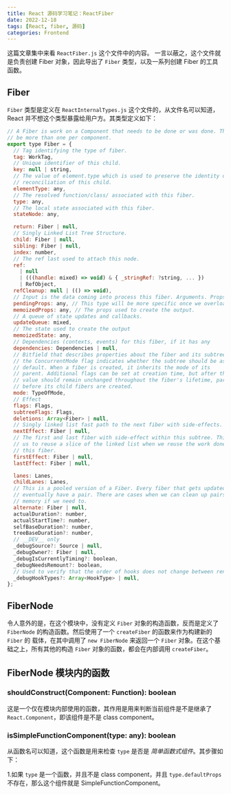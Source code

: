 ```yaml
---
title: React 源码学习笔记：ReactFiber
date: 2022-12-18
tags: [React, fiber, 源码]
categories: Frontend
---
```


这篇文章集中来看 `ReactFiber.js` 这个文件中的内容。
一言以蔽之，这个文件就是负责创建 Fiber 对象，因此导出了 `Fiber` 类型，以及一系列创建 Fiber 的工具函数。

<!--more-->

## Fiber

`Fiber` 类型是定义在 `ReactInternalTypes.js` 这个文件的，从文件名可以知道，React 并不想这个类型暴露给用户方。其类型定义如下：

```javascript
// A Fiber is work on a Component that needs to be done or was done. There can
// be more than one per component.
export type Fiber = {
  // Tag identifying the type of fiber.
  tag: WorkTag,
  // Unique identifier of this child.
  key: null | string,
  // The value of element.type which is used to preserve the identity during
  // reconciliation of this child.
  elementType: any,
  // The resolved function/class/ associated with this fiber.
  type: any,
  // The local state associated with this fiber.
  stateNode: any,

  return: Fiber | null,
  // Singly Linked List Tree Structure.
  child: Fiber | null,
  sibling: Fiber | null,
  index: number,
  // The ref last used to attach this node.
  ref:
    | null
    | (((handle: mixed) => void) & { _stringRef: ?string, ... })
    | RefObject,
  refCleanup: null | (() => void),
  // Input is the data coming into process this fiber. Arguments. Props.
  pendingProps: any, // This type will be more specific once we overload the tag.
  memoizedProps: any, // The props used to create the output.
  // A queue of state updates and callbacks.
  updateQueue: mixed,
  // The state used to create the output
  memoizedState: any,
  // Dependencies (contexts, events) for this fiber, if it has any
  dependencies: Dependencies | null,
  // Bitfield that describes properties about the fiber and its subtree. E.g.
  // the ConcurrentMode flag indicates whether the subtree should be async-by-
  // default. When a fiber is created, it inherits the mode of its
  // parent. Additional flags can be set at creation time, but after that the
  // value should remain unchanged throughout the fiber's lifetime, particularly
  // before its child fibers are created.
  mode: TypeOfMode,
  // Effect
  flags: Flags,
  subtreeFlags: Flags,
  deletions: Array<Fiber> | null,
  // Singly linked list fast path to the next fiber with side-effects.
  nextEffect: Fiber | null,
  // The first and last fiber with side-effect within this subtree. This allows
  // us to reuse a slice of the linked list when we reuse the work done within
  // this fiber.
  firstEffect: Fiber | null,
  lastEffect: Fiber | null,

  lanes: Lanes,
  childLanes: Lanes,
  // This is a pooled version of a Fiber. Every fiber that gets updated will
  // eventually have a pair. There are cases when we can clean up pairs to save
  // memory if we need to.
  alternate: Fiber | null,
  actualDuration?: number,
  actualStartTime?: number,
  selfBaseDuration?: number,
  treeBaseDuration?: number,
  // __DEV__ only
  _debugSource?: Source | null,
  _debugOwner?: Fiber | null,
  _debugIsCurrentlyTiming?: boolean,
  _debugNeedsRemount?: boolean,
  // Used to verify that the order of hooks does not change between renders.
  _debugHookTypes?: Array<HookType> | null,
};
```

## FiberNode

令人意外的是，在这个模块中，没有定义 `Fiber` 对象的构造函数，反而是定义了 `FiberNode` 的构造函数。然后使用了一个 `createFiber` 的函数来作为构建新的 `Fiber` 的 载体，在其中调用了 `new FiberNode` 来返回一个 `Fiber` 对象。在这个基础之上，所有其他的构造 `Fiber` 对象的函数，都会在内部调用 `createFiber`。

## FiberNode 模块内的函数

### shouldConstruct(Component: Function): boolean

这是一个仅在模块内部使用的函数，其作用是用来判断当前组件是不是继承了 `React.Component`，即该组件是不是 class component。

### isSimpleFunctionComponent(type: any): boolean

从函数名可以知道，这个函数是用来检查 `type` 是否是 _简单函数式组件_。其步骤如下：

1.如果 `type` 是一个函数，并且不是 class component，并且 `type.defaultProps` 不存在，那么这个组件就是 SimpleFunctionComponent。
